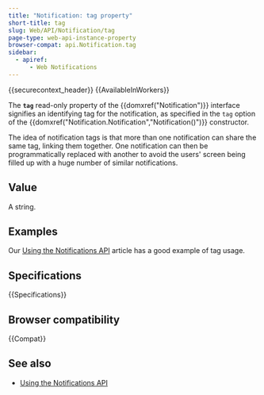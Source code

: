 ```yaml
---
title: "Notification: tag property"
short-title: tag
slug: Web/API/Notification/tag
page-type: web-api-instance-property
browser-compat: api.Notification.tag
sidebar:
  - apiref:
      - Web Notifications
---
```


{{securecontext_header}} {{AvailableInWorkers}}

The **`tag`** read-only property of the
{{domxref("Notification")}} interface signifies an identifying tag for the notification,
as specified in the `tag` option of the
{{domxref("Notification.Notification","Notification()")}} constructor.

The idea of notification tags is that more than one notification can share the same
tag, linking them together. One notification can then be programmatically replaced with
another to avoid the users' screen being filled up with a huge number of similar
notifications.

## Value

A string.

## Examples

Our [Using the Notifications API](/en-US/docs/Web/API/Notifications_API/Using_the_Notifications_API#replacing_existing_notifications) article has a good example of tag usage.

## Specifications

{{Specifications}}

## Browser compatibility

{{Compat}}

## See also

- [Using the Notifications API](/en-US/docs/Web/API/Notifications_API/Using_the_Notifications_API)
